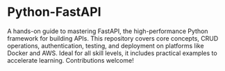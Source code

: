 # Python-FastAPI
A hands-on guide to mastering FastAPI, the high-performance Python framework for building APIs. This repository covers core concepts, CRUD operations, authentication, testing, and deployment on platforms like Docker and AWS. Ideal for all skill levels, it includes practical examples to accelerate learning. Contributions welcome!
